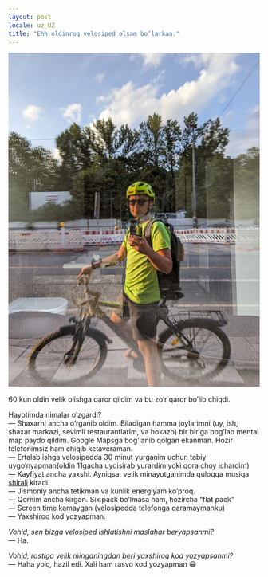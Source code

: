 ```yaml
---
layout: post
locale: uz_UZ
title: "Ehh oldinroq velosiped olsam bo’larkan."
---
```


![bike-and-me](/assets/bike-and-me.jpg)

60 kun oldin velik olishga qaror qildim va bu zo’r qaror bo’lib chiqdi.

Hayotimda nimalar o’zgardi?\
— Shaxarni ancha o’rganib oldim. Biladigan hamma joylarimni (uy, ish, shaxar markazi, sevimli restaurantlarim, va hokazo) bir biriga bog’lab mental map paydo qildim. Google Mapsga bog’lanib qolgan ekanman. Hozir telefonimsiz ham chiqib ketaveraman.\
— Ertalab ishga velosipedda 30 minut yurganim uchun tabiy uygo’nyapman(oldin 11gacha uyqisirab yurardim yoki qora choy ichardim)\
— Kayfiyat ancha yaxshi. Ayniqsa, velik minayotganimda quloqqa musiqa [shirali](http://youtube.com/watch?v=-sehPIdchoM) kiradi.\
— Jismoniy ancha tetikman va kunlik energiyam ko’proq.\
— Qornim ancha kirgan. Six pack bo’lmasa ham, hozircha “flat pack”\
— Screen time kamaygan (velosipedda telefonga qaramaymanku)\
— Yaxshiroq kod yozyapman.

_Vohid, sen bizga velosiped ishlatishni maslahar beryapsanmi?_\
— Ha.

_Vohid, rostiga velik minganingdan beri yaxshiroq kod yozyapsanmi?_\
— Haha yo’q, hazil edi. Xali ham rasvo kod yozyapman 😁